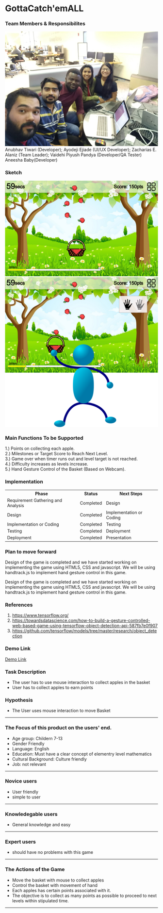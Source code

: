 # GottaCatch'emALL
### Team Members & Responsibilites
<img src = "group.13.jpg">
<caption>Anubhav Tiwari (Developer); Ayodeji Ejiade (UI/UX Developer); Zacharias E. Alaniz (Team Leader); Vaidehi Piyush Pandya (Developer/QA Tester) Aneesha Baby(Developer)</caption>


### Sketch
<img src = "p2.13.png">
<img src = "p2_2.13.png">


### Main Functions To be Supported
1.) Points on collecting each apple.<br>
2.) Milestones or Target Score to Reach Next Level.<br>
3.) Game over when timer runs out and level target is not reached.<br>
4.) Difficulty increases as levels increase.<br>
5.) Hand Gesture Control of the Basket (Based on Webcam).<br>

### Implementation
<table width="100%">
<tr>
<th>Phase</th><th>Status</th><th>Next Steps</th>
</tr>

<tr>
<td>Requirement Gathering and Analysis</td><td>Completed</td><td>Design</td>
</tr>

<tr>
<td>Design</td><td>Completed</td><td>Implementation or Coding</td>
</tr>


<tr>
<td>Implementation or Coding</td><td>Completed</td><td>Testing</td>
</tr>


<tr>
<td>Testing</td><td>Completed</td><td>Deployment</td>
</tr>

<tr>
<td>Deployment</td><td>Completed</td><td>Presentation</td>
</tr>


</table>


### Plan to move forward

Design of the game is completed and we have started working on implementing the game using HTML5, CSS and javascript. We will be using handtrack.js to implement hand gesture control in this game.

Design of the game is completed and we have started working on implementing the game using HTML5, CSS and javascript. We will be using handtrack.js to implement hand gesture control in this game.

### References
1. https://www.tensorflow.org/
2. https://towardsdatascience.com/how-to-build-a-gesture-controlled-web-based-game-using-tensorflow-object-detection-api-587fb7e0f907
3. https://github.com/tensorflow/models/tree/master/research/object_detection

### Demo Link
<a href = "https://man-on-thoughts.github.io/P2Group13/game13/">Demo Link</a>

### Task Description

- The user has to use mouse interaction to collect apples in the basket
- User has to collect apples to earn points 

### Hypothesis

- The User uses mouse interaction to move Basket
- - - -
### The Focus of this product on the users' end. 
  * Age group: Childern 7-13 
  * Gender Friendly
  * Language: English 
  * Education: Must have a clear concept of elementry level mathematics
  * Cultural Background: Culture friendly
  * Job: not relevant
 - - - - 
### Novice users
  * User friendly 
  * simple to user
- - - - 
### Knowledegable users 
  * General knowledge and easy
- - - -
### Expert users 
* should have no problems with this game
- - - -
### The Actions of the Game
* Move the basket with mouse to collect apples
* Control the basket with movement of hand
* Each apples has certain points associated with it.
* The objective is to collect as many points as possible to proceed to next levels within stipulated time.
- - - - 
